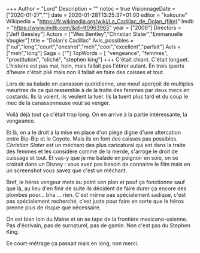 +++
Author = "Lord"
Description = ""
notoc = true
VisionnageDate = ["2020-01-27",""]
date = 2020-01-28T13:25:37+01:00
editor = "kakoune"
Wikipedia = "https://fr.wikipedia.org/wiki/La_Cadillac_de_Dolan_(film)"
Imdb = "https://www.imdb.com/&id=tt0963965"
year = ["2009"]
Directors = ["Jeff Beesley"]
Actors = ["Wes Bentley","Christian Slater","Emmanuelle Vaugier"]
title = "Dolan's Cadillac"
Avis_possibles = ["nul","long","court","oneshot","meh","cool","excellent","parfait"]
Avis = ["meh","long"] 
Saga = [""]
TopWords = [  "vengeance", "femmes", "prostitution", "cliché", "stephen king"]
+++
C'était chiant.
C'était longuet.
L'histoire est pas mal, hein, mais fallait pas l'étirer autant.
En trois quarts d'heure c'était plié mais non il fallait en faire des caisses et tout.

Lors de sa balade en canasson quotidienne, une meuf aperçoit de multiples meurtres de ce qui ressemble à de la traite des femmes par deux mecs en costards.
Ils la voient, ils veulent la tuer.
Ils la tuent plus tard et du coup le mec de la canassonneuse veut se venger.

Voilà déjà tout ça c'était trop long.
On en arrive à la partie intéressante, la vengeance.

Et là, on a le droit à la mise en place d'un piège digne d'une altercation entre Bip-Bip et le Coyote.
Mais ils en font des caisses pas possibles.
*Christian Slater* est un méchant des plus caricatural qui est dans la traite des femmes et les considère comme de la merde, s'arroge le droit de cuissage et tout.
Et vas-y que je me balade en peignoir en soie, on se croirait dans un Disney : vous avez pas besoin de connaitre le film mais en un screenshot vous savez que c'est un méchant.

Bref, le héros vengeur mets au point son plan et pouf ça fonctionne sauf que là, au lieu d'en finir de suite ils décident de faire durer ça encore des plombes pour… bha … rien.
C'est même pas spécialement sadique, c'est pas spécialement recherché, c'est juste pour faire en sorte que le héros prenne plus de risque que nécessaire.

On est bien loin du Maine et on se tape de la frontière mexicano-usienne.
Pas d'écrivain, pas de surnaturel, pas de gamin.
Non c'est pas du Stephen King.

En court-métrage ça passait mais en long, non merci.
